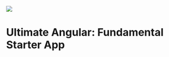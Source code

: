 <a href="https://ultimateangular.com" target="_blank"><img src="https://toddmotto.com/img/ua.png"></a>

# Ultimate Angular: Fundamental Starter App
